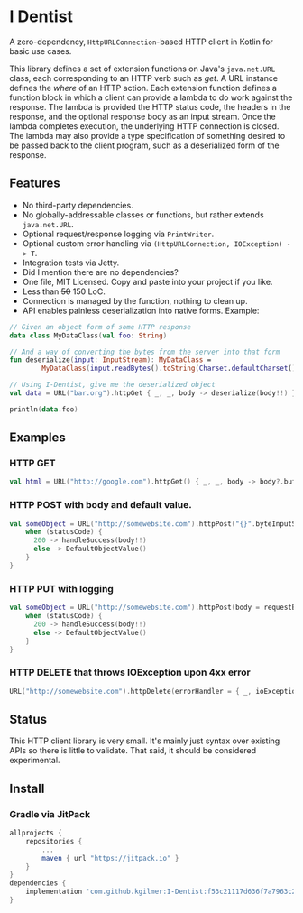 # I Dentist

A zero-dependency, `HttpURLConnection`-based HTTP client in Kotlin for basic use cases.

This library defines a set of extension functions on Java's `java.net.URL` class, each corresponding to an HTTP verb such as *get*.  A URL instance defines the *where* of an HTTP action.  Each extension function defines a function block in which a client can provide a lambda to do work against the response.  The lambda is provided the HTTP status code, the headers in the response, and the optional response body as an input stream.  Once the lambda completes execution, the underlying HTTP connection is closed.  The lambda may also provide a type specification of something desired to be passed back to the client program, such as a deserialized form of the response.

## Features

* No third-party dependencies.
* No globally-addressable classes or functions, but rather extends `java.net.URL`.
* Optional request/response logging via `PrintWriter`.
* Optional custom error handling via `(HttpURLConnection, IOException) -> T`.
* Integration tests via Jetty.
* Did I mention there are no dependencies?
* One file, MIT Licensed.  Copy and paste into your project if you like.
* Less than ~~50~~ 150 LoC.
* Connection is managed by the function, nothing to clean up.
* API enables painless deserialization into native forms.  Example:
```kotlin
// Given an object form of some HTTP response
data class MyDataClass(val foo: String)

// And a way of converting the bytes from the server into that form
fun deserialize(input: InputStream): MyDataClass =
        MyDataClass(input.readBytes().toString(Charset.defaultCharset()))

// Using I-Dentist, give me the deserialized object
val data = URL("bar.org").httpGet { _, _, body -> deserialize(body!!) }

println(data.foo)
```

## Examples

### HTTP GET

```kotlin
val html = URL("http://google.com").httpGet() { _, _, body -> body?.bufferedReader()!!.readText() }
```

### HTTP POST with body and default value.

```kotlin
val someObject = URL("http://somewebsite.com").httpPost("{}".byteInputStream()) { statusCode, _, body ->
    when (statusCode) {
      200 -> handleSuccess(body!!)
      else -> DefaultObjectValue()
    }
}
```

### HTTP PUT with logging
```kotlin
val someObject = URL("http://somewebsite.com").httpPost(body = requestBody, logger = PrintWriter(System.out)) { statusCode, _, body ->
    when (statusCode) {
      200 -> handleSuccess(body!!)
      else -> DefaultObjectValue()
    }
}
```

### HTTP DELETE that throws IOException upon 4xx error
```kotlin
URL("http://somewebsite.com").httpDelete(errorHandler = { _, ioException -> throw ioException }) { _, _, _ -> Unit }
```

## Status

This HTTP client library is very small.  It's mainly just syntax over existing APIs so there is little to validate.  That said, it should be considered experimental.

## Install

### Gradle via JitPack

```gradle
allprojects {
    repositories {
        ...
        maven { url "https://jitpack.io" }
    }
}
dependencies {
    implementation 'com.github.kgilmer:I-Dentist:f53c21117d636f7a7963c2354030edd2d06e1b64'
}
```
